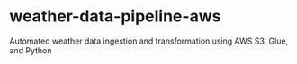 # weather-data-pipeline-aws
Automated weather data ingestion and transformation using AWS S3, Glue, and Python
